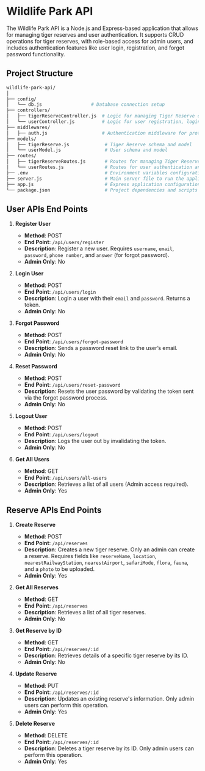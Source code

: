 # Wildlife Park API

The Wildlife Park API is a Node.js and Express-based application that allows for managing tiger reserves and user authentication. It supports CRUD operations for tiger reserves, with role-based access for admin users, and includes authentication features like user login, registration, and forgot password functionality.

## Project Structure

```bash
wildlife-park-api/
│
├── config/
│   └── db.js                  # Database connection setup
├── controllers/
│   ├── tigerReserveController.js  # Logic for managing Tiger Reserve data
│   └── userController.js          # Logic for user registration, login, and authentication
├── middlewares/
│   ├── auth.js                    # Authentication middleware for protecting routes
├── models/
│   ├── tigerReserve.js             # Tiger Reserve schema and model
│   └── userModel.js                # User schema and model
├── routes/
│   ├── tigerReserveRoutes.js       # Routes for managing Tiger Reserves
│   └── userRoutes.js               # Routes for user authentication and management
├── .env                            # Environment variables configuration (e.g., database URL, JWT secret)
├── server.js                       # Main server file to run the application
├── app.js                          # Express application configuration and middleware setup
└── package.json                    # Project dependencies and scripts
```


## User APIs End Points

1. **Register User**
   - **Method**: POST
   - **End Point**: `/api/users/register`
   - **Description**: Register a new user. Requires `username`, `email`, `password`, `phone number`, and `answer` (for forgot password).
   - **Admin Only**: No

2. **Login User**
   - **Method**: POST
   - **End Point**: `/api/users/login`
   - **Description**: Login a user with their `email` and `password`. Returns a token.
   - **Admin Only**: No

3. **Forgot Password**
   - **Method**: POST
   - **End Point**: `/api/users/forgot-password`
   - **Description**: Sends a password reset link to the user’s email.
   - **Admin Only**: No

4. **Reset Password**
   - **Method**: POST
   - **End Point**: `/api/users/reset-password`
   - **Description**: Resets the user password by validating the token sent via the forgot password process.
   - **Admin Only**: No

5. **Logout User**
   - **Method**: POST
   - **End Point**: `/api/users/logout`
   - **Description**: Logs the user out by invalidating the token.
   - **Admin Only**: No

6. **Get All Users**
   - **Method**: GET
   - **End Point**: `/api/users/all-users`
   - **Description**: Retrieves a list of all users (Admin access required).
   - **Admin Only**: Yes

## Reserve APIs End Points

1. **Create Reserve**
   - **Method**: POST
   - **End Point**: `/api/reserves`
   - **Description**: Creates a new tiger reserve. Only an admin can create a reserve. Requires fields like `reserveName`, `location`, `nearestRailwayStation`, `nearestAirport`, `safariMode`, `flora`, `fauna`, and a `photo` to be uploaded.
   - **Admin Only**: Yes

2. **Get All Reserves**
   - **Method**: GET
   - **End Point**: `/api/reserves`
   - **Description**: Retrieves a list of all tiger reserves.
   - **Admin Only**: No

3. **Get Reserve by ID**
   - **Method**: GET
   - **End Point**: `/api/reserves/:id`
   - **Description**: Retrieves details of a specific tiger reserve by its ID.
   - **Admin Only**: No

4. **Update Reserve**
   - **Method**: PUT
   - **End Point**: `/api/reserves/:id`
   - **Description**: Updates an existing reserve's information. Only admin users can perform this operation.
   - **Admin Only**: Yes

5. **Delete Reserve**
   - **Method**: DELETE
   - **End Point**: `/api/reserves/:id`
   - **Description**: Deletes a tiger reserve by its ID. Only admin users can perform this operation.
   - **Admin Only**: Yes
